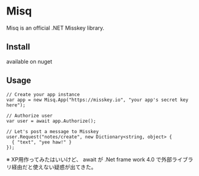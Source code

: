 # Misq
Misq is an official .NET Misskey library.

## Install
available on nuget

## Usage

``` Csharp
// Create your app instance
var app = new Misq.App("https://misskey.io", "your app's secret key here");

// Authorize user
var user = await app.Authorize();

// Let's post a message to Misskey
user.Request("notes/create", new Dictionary<string, object> {
  { "text", "yee haw!" }
});
```
※ XP用作ってみたはいいけど、 await が .Net frame work 4.0 で外部ライブラリ経由だと使えない疑惑が出てきた。
